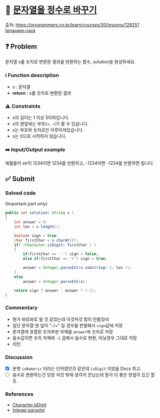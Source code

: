 # :bookmark_tabs: [문자열을 정수로 바꾸기][title]
출처: https://programmers.co.kr/learn/courses/30/lessons/12925?language=java

## :question: Problem
문자열 s를 숫자로 변환한 결과를 반환하는 함수, solution을 완성하세요.

### :information_source: Function description
- s : 문자열
- __return__ : s를 숫자로 변환한 결과

### :warning: Constraints
- s의 길이는 1 이상 5이하입니다.
- s의 맨앞에는 부호(+, -)가 올 수 있습니다.
- s는 부호와 숫자로만 이루어져있습니다.
- s는 0으로 시작하지 않습니다.

### :arrow_right: Input/Output example
예를들어 str이 1234이면 1234를 반환하고, -1234이면 -1234를 반환하면 됩니다.

## :white_check_mark: Submit
### Solved code
(Important part only)
``` java
public int solution( String s )
{
    int answer = 0;
    int len = s.length();

    boolean sign = true;
    char firstChar = s.charAt(0);
    if( !Character.isDigit( firstChar ) )
    {
        if(firstChar == '-') sign = false;
        else if(firstChar == '+') sign = true;

        answer = Integer.parseInt(s.substring( 1, len ));
    }
    else
        answer = Integer.parseInt(s);

    return sign ? answer : answer * (-1);
}
```
### Commentary
- 뭔가 바로바로 될 것 같았는데 이것저것 많이 만들었네
- 일단 문자열 맨 앞이 "-/+" 일 경우를 판별해서 `sign`값에 저장
- 문자열에 포함된 숫자부분 자체를 `answer`에 숫자로 저장
- 음수값이면 숫자 자체에 `-1` 곱해서 음수로 변환, 아닐경우 그대로 저장
- 리턴

### Discussion
- [x] 분명 `isNumeric` 이라는 단어였던것 같은데 `isDigit` 이었음 Docs 최고.
- [ ] 음수로 변환하는건 당장 저것 밖에 생각이 안났는데 뭔가 더 좋은 방법이 있긴 할 듯.

### References
- [Character.isDigit](https://docs.oracle.com/javase/8/docs/api/java/lang/Character.html#isDigit-char-)
- [Integer.parseInt](https://docs.oracle.com/javase/8/docs/api/java/lang/Integer.html#parseInt-java.lang.String-)

[title]: https://programmers.co.kr/learn/courses/30/lessons/12925?language=java